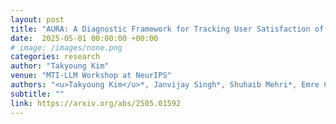 ```yaml
---
layout: post
title: "AURA: A Diagnostic Framework for Tracking User Satisfaction of Interactive Planning Agents"
date:  2025-05-01 00:00:00 +00:00
# image: /images/none.png
categories: research
author: "Takyoung Kim"
venue: "MTI-LLM Workshop at NeurIPS"
authors: "<u>Takyoung Kim</u>*, Janvijay Singh*, Shuhaib Mehri*, Emre Can Ackigoz, Sagnik Mukherjee, Nimet Beyza Bozdag, Sumuk Shashidhar, Gokhan Tur, Dilek Hakkani-Tür"
subtitle: ""
link: https://arxiv.org/abs/2505.01592
---
```


